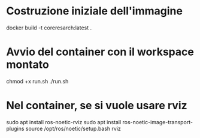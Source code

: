 # Costruzione iniziale dell'immagine
docker build -t coreresarch:latest .

# Avvio del container con il workspace montato
chmod +x run.sh
./run.sh

# Nel container, se si vuole usare rviz
sudo apt install ros-noetic-rviz
sudo apt install ros-noetic-image-transport-plugins
source /opt/ros/noetic/setup.bash
rviz